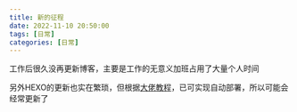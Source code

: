 ```yaml
---
title: 新的征程
date: 2022-11-10 20:50:00
tags: [日常]
categories: [日常]
---
```

工作后很久没再更新博客，主要是工作的无意义加班占用了大量个人时间

另外HEXO的更新也实在繁琐，但根据[大佬教程](https://juejin.cn/post/6943895271751286821)，已可实现自动部署，所以可能会经常更新了
